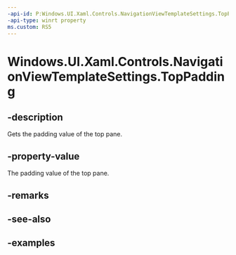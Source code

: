 ```yaml
---
-api-id: P:Windows.UI.Xaml.Controls.NavigationViewTemplateSettings.TopPadding
-api-type: winrt property
ms.custom: RS5
---
```


<!-- Property syntax.
public double TopPadding { get; }
-->

# Windows.UI.Xaml.Controls.NavigationViewTemplateSettings.TopPadding

## -description

Gets the padding value of the top pane.

## -property-value

The padding value of the top pane.

## -remarks

## -see-also

## -examples

